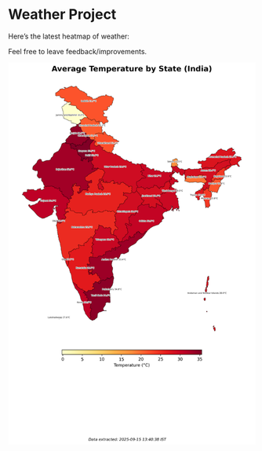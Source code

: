 # Weather Project

Here’s the latest heatmap of weather:

Feel free to leave feedback/improvements.

![India Heatmap](docs/assets/india_heatmap.png?v=C7CA00)

